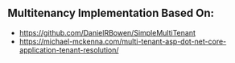## Multitenancy Implementation Based On:
- https://github.com/DanielRBowen/SimpleMultiTenant
- https://michael-mckenna.com/multi-tenant-asp-dot-net-core-application-tenant-resolution/
